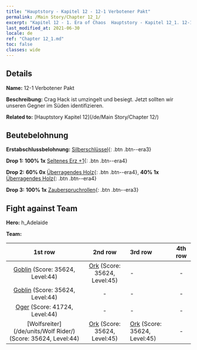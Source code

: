 ```yaml
---
title: "Hauptstory - Kapitel 12 - 12-1 Verbotener Pakt"
permalink: /Main Story/Chapter 12_1/
excerpt: "Kapitel 12 - 1. Era of Chaos  Hauptstory - Kapitel 12_1. 12-1 Verbotener Pakt"
last_modified_at: 2021-06-30
locale: de
ref: "Chapter 12_1.md"
toc: false
classes: wide
---
```


## Details

 **Name:** 12-1 Verbotener Pakt

 **Beschreibung:** Crag Hack ist umzingelt und besiegt. Jetzt sollten wir unseren Gegner im Süden identifizieren.

 **Related to:** [Hauptstory Kapitel 12](/de/Main Story/Chapter 12/)

## Beutebelohnung

 **Erstabschlussbelohnung:** [Silberschlüssel](/ItemsDE/con_693/){: .btn .btn--era3}

 **Drop 1:** **100% 1x** [Seltenes Erz +1](/ItemsDE/mat_40/){: .btn .btn--era4}

 **Drop 2:** **60% 0x** [Überragendes Holz](/ItemsDE/mat_34/){: .btn .btn--era4}, **40% 1x** [Überragendes Holz](/ItemsDE/mat_34/){: .btn .btn--era4}

 **Drop 3:** **100% 1x** [Zauberspruchrollen](/ItemsDE/con_694/){: .btn .btn--era3}


## Fight against Team
 **Hero:** h_Adelaide

 **Team:**


  | 1st row | 2nd row | 3rd row | 4th row |
  |:----:|:----:|:----|:----:|
  | [Goblin](/de/units/Goblin/) (Score: 35624, Level:44)  | [Ork](/de/units/Orc/) (Score: 35624, Level:45)  | - | - |
  | [Goblin](/de/units/Goblin/) (Score: 35624, Level:44)  | - | - | - |
  | [Oger](/de/units/Ogre/) (Score: 41724, Level:44)  | - | - | - |
  | [Wolfsreiter](/de/units/Wolf Rider/) (Score: 35624, Level:44)  | [Ork](/de/units/Orc/) (Score: 35624, Level:45)  | [Ork](/de/units/Orc/) (Score: 35624, Level:45)  | - |


